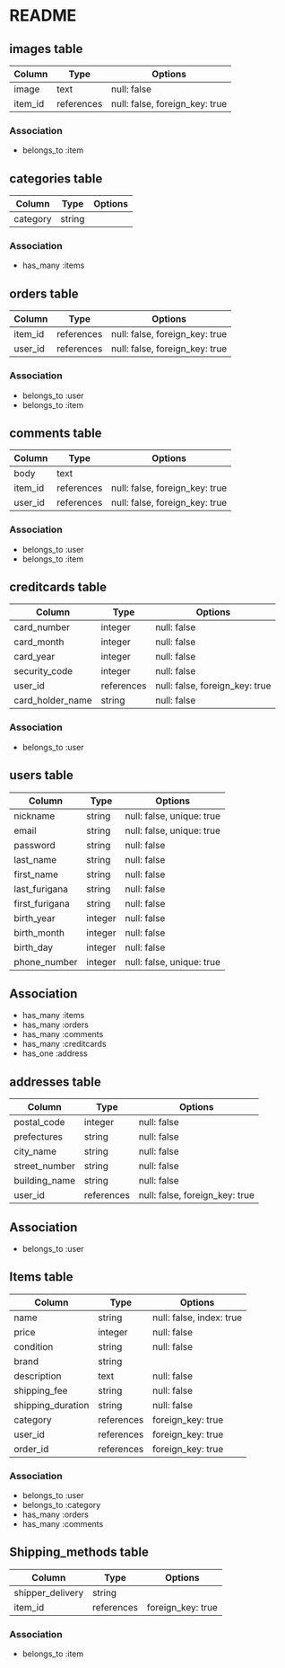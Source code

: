 # README


## images table

|Column|Type|Options|
|------|----|-------|
|image|text|null: false|
|item_id|references|null: false, foreign_key: true|

### Association
- belongs_to :item


## categories table

|Column|Type|Options|
|------|----|-------|
|category|string|


### Association
- has_many :items



## orders table
|Column|Type|Options|
|------|----|-------|
|item_id|references|null: false, foreign_key: true|
|user_id|references|null: false, foreign_key: true|

### Association
- belongs_to :user
- belongs_to :item


## comments table
|Column|Type|Options|
|------|----|-------|
|body|text||
|item_id|references|null: false, foreign_key: true|
|user_id|references|null: false, foreign_key: true|


### Association
- belongs_to :user
- belongs_to :item



## creditcards table
|Column|Type|Options|
|------|----|-------|
|card_number|integer|null: false|
|card_month|integer|null: false|
|card_year|integer|null: false|
|security_code|integer|null: false|
|user_id|references|null: false, foreign_key: true|
|card_holder_name|string|null: false|


### Association
- belongs_to :user
  



## users table
|Column|Type|Options|
|------|----|-------|
|nickname|string|null: false, unique: true|
|email|string|null: false, unique: true|
|password|string|null: false|
|last_name|string|null: false|
|first_name|string|null: false|
|last_furigana|string|null: false|
|first_furigana|string|null: false|
|birth_year|integer|null: false|
|birth_month|integer|null: false|
|birth_day|integer|null: false|
|phone_number|integer|null: false, unique: true|


## Association
- has_many :items
- has_many :orders
- has_many :comments
- has_many :creditcards
- has_one :address



## addresses table
|Column|Type|Options|
|------|----|-------|
|postal_code|integer|null: false|
|prefectures|string|null: false|
|city_name|string|null: false|
|street_number|string|null: false|
|building_name|string|null: false|
|user_id|references|null: false, foreign_key: true|

## Association
- belongs_to :user

 ## Items table
 |Column|Type|Options|
 |---|---|---|
 |name|string|null: false, index: true|
 |price|integer|null: false|
 |condition|string|null: false|
 |brand|string|
 |description|text|null: false|
 |shipping_fee|string|null: false|
 |shipping_duration|string|null: false|
 |category|references|foreign_key: true|
 |user_id|references|foreign_key: true|
 |order_id|references|foreign_key: true|
 
 ### Association
 - belongs_to :user
 - belongs_to :category
 - has_many :orders
 - has_many :comments
 


 ## Shipping_methods table
 |Column|Type|Options|
 |---|---|---|
 |shipper_delivery|string|
 |item_id|references|foreign_key: true|

 ### Association
 - belongs_to :item
 

